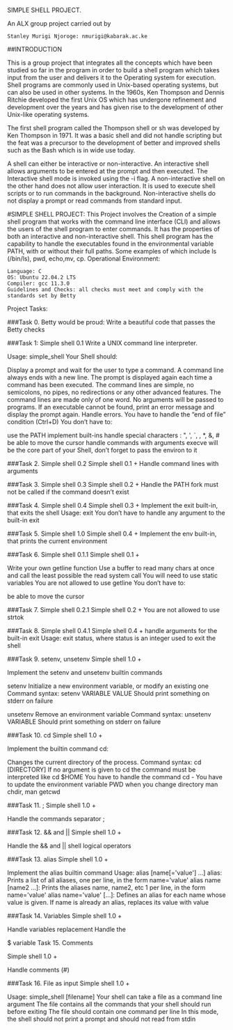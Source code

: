 SIMPLE SHELL PROJECT.

An ALX group project carried out by

    Stanley Murigi Njoroge: nmurigi@kabarak.ac.ke

##INTRODUCTION

This is a group project that integrates all the concepts which have been studied so far in the program in order to build a shell program which takes input from the user and delivers it to the Operating system for execution. Shell programs are commonly used in Unix-based operating systems, but can also be used in other systems. In the 1960s, Ken Thompson and Dennis Ritchie developed the first Unix OS which has undergone refinement and development over the years and has given rise to the development of other Unix-like operating systems.

The first shell program called the Thompson shell or sh was developed by Ken Thompson in 1971. It was a basic shell and did not handle scripting but the feat was a precursor to the development of better and improved shells such as the Bash which is in wide use today.

A shell can either be interactive or non-interactive. An interactive shell allows arguments to be entered at the prompt and then executed. The Interactive shell mode is invoked using the -i flag. A non-interactive shell on the other hand does not allow user interaction. It is used to execute shell scripts or to run commands in the background. Non-interactive shells do not display a prompt or read commands from standard input.

#SIMPLE SHELL PROJECT: This Project involves the Creation of a simple shell program that works with the command line interface (CLI) and allows the users of the shell program to enter commands. It has the properties of both an interactive and non-interactive shell. This shell program has the capability to handle the executables found in the environmental variable PATH, with or without their full paths. Some examples of which include ls (/bin/ls), pwd, echo,mv, cp.
Operational Environment:

    Language: C
    OS: Ubuntu 22.04.2 LTS
    Compiler: gcc 11.3.0
    Guidelines and Checks: all checks must meet and comply with the standards set by Betty

Project Tasks:

###Task 0. Betty would be proud: Write a beautiful code that passes the Betty checks

###Task 1: Simple shell 0.1 Write a UNIX command line interpreter.

Usage: simple_shell Your Shell should:

Display a prompt and wait for the user to type a command. A command line always ends with a new line. The prompt is displayed again each time a command has been executed. The command lines are simple, no semicolons, no pipes, no redirections or any other advanced features. The command lines are made only of one word. No arguments will be passed to programs. If an executable cannot be found, print an error message and display the prompt again. Handle errors. You have to handle the “end of file” condition (Ctrl+D) You don’t have to:

use the PATH implement built-ins handle special characters : ", ', `, , *, &, # be able to move the cursor handle commands with arguments execve will be the core part of your Shell, don’t forget to pass the environ to it

###Task 2. Simple shell 0.2 Simple shell 0.1 + Handle command lines with arguments

###Task 3. Simple shell 0.3 Simple shell 0.2 + Handle the PATH fork must not be called if the command doesn’t exist

###Task 4. Simple shell 0.4 Simple shell 0.3 + Implement the exit built-in, that exits the shell Usage: exit You don’t have to handle any argument to the built-in exit

###Task 5. Simple shell 1.0 Simple shell 0.4 + Implement the env built-in, that prints the current environment

###Task 6. Simple shell 0.1.1 Simple shell 0.1 +

Write your own getline function Use a buffer to read many chars at once and call the least possible the read system call You will need to use static variables You are not allowed to use getline You don’t have to:

be able to move the cursor

###Task 7. Simple shell 0.2.1 Simple shell 0.2 + You are not allowed to use strtok

###Task 8. Simple shell 0.4.1 Simple shell 0.4 + handle arguments for the built-in exit Usage: exit status, where status is an integer used to exit the shell

###Task 9. setenv, unsetenv Simple shell 1.0 +

Implement the setenv and unsetenv builtin commands

setenv Initialize a new environment variable, or modify an existing one Command syntax: setenv VARIABLE VALUE Should print something on stderr on failure

unsetenv Remove an environment variable Command syntax: unsetenv VARIABLE Should print something on stderr on failure

###Task 10. cd Simple shell 1.0 +

Implement the builtin command cd:

Changes the current directory of the process. Command syntax: cd [DIRECTORY] If no argument is given to cd the command must be interpreted like cd $HOME You have to handle the command cd - You have to update the environment variable PWD when you change directory man chdir, man getcwd

###Task 11. ; Simple shell 1.0 +

Handle the commands separator ;

###Task 12. && and || Simple shell 1.0 +

Handle the && and || shell logical operators

###Task 13. alias Simple shell 1.0 +

Implement the alias builtin command Usage: alias [name[='value'] ...] alias: Prints a list of all aliases, one per line, in the form name='value' alias name [name2 ...]: Prints the aliases name, name2, etc 1 per line, in the form name='value' alias name='value' [...]: Defines an alias for each name whose value is given. If name is already an alias, replaces its value with value

###Task 14. Variables Simple shell 1.0 +

Handle variables replacement Handle the

$ variable
Task 15. Comments

Simple shell 1.0 +

Handle comments (#)

###Task 16. File as input Simple shell 1.0 +

Usage: simple_shell [filename] Your shell can take a file as a command line argument The file contains all the commands that your shell should run before exiting The file should contain one command per line In this mode, the shell should not print a prompt and should not read from stdin

